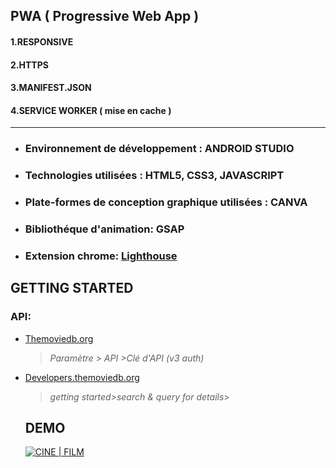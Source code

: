 ## PWA ( Progressive Web App )
#### 1.RESPONSIVE 
#### 2.HTTPS
#### 3.MANIFEST.JSON
#### 4.SERVICE WORKER ( mise en cache )
-----------------------------
 * ### Environnement de développement : ANDROID STUDIO
 * ### Technologies utilisées : HTML5, CSS3, JAVASCRIPT
 * ### Plate-formes de conception graphique utilisées : CANVA
 * ### Bibliothéque d'animation: GSAP
 * ### Extension chrome: [Lighthouse](https://chrome.google.com/webstore/detail/lighthouse/blipmdconlkpinefehnmjammfjpmpbjk?hl=fr)
 ## GETTING STARTED
### API:
* [Themoviedb.org](https://www.themoviedb.org/?language=fr)
   >*Paramètre > API >Clé d'API (v3 auth)*
* [Developers.themoviedb.org](https://developers.themoviedb.org/3/getting-started/introduction)
  >*getting started>search & query for details*>

  ## DEMO
  [![CINE | FILM](./assets/cinefilm2.webp)](https://rismo.fr/apps/cinefilm)


